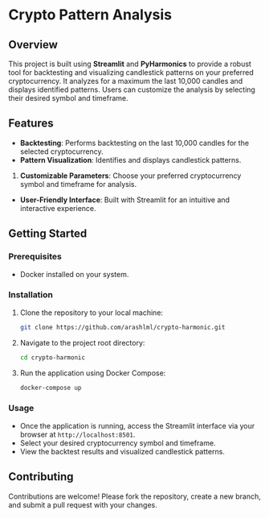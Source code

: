 # Crypto Pattern Analysis

## Overview

This project is built using **Streamlit** and **PyHarmonics** to provide a robust tool for backtesting and visualizing candlestick patterns on your preferred cryptocurrency. It analyzes for a maximum the last 10,000 candles and displays identified patterns. Users can customize the analysis by selecting their desired symbol and timeframe.

## Features

- **Backtesting**: Performs backtesting on the last 10,000 candles for the selected cryptocurrency.
- **Pattern Visualization**: Identifies and displays candlestick patterns.

1. **Customizable Parameters**: Choose your preferred cryptocurrency symbol and timeframe for analysis.

- **User-Friendly Interface**: Built with Streamlit for an intuitive and interactive experience.

## Getting Started

### Prerequisites

- Docker installed on your system.

### Installation

1. Clone the repository to your local machine:

   ```bash
   git clone https://github.com/arashlml/crypto-harmonic.git
   ```

2. Navigate to the project root directory:

   ```bash
   cd crypto-harmonic
   ```

3. Run the application using Docker Compose:

   ```bash
   docker-compose up
   ```

### Usage

- Once the application is running, access the Streamlit interface via your browser at `http://localhost:8501`.
- Select your desired cryptocurrency symbol and timeframe.
- View the backtest results and visualized candlestick patterns.

## Contributing

Contributions are welcome! Please fork the repository, create a new branch, and submit a pull request with your changes.

